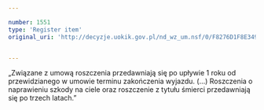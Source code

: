 ```yaml
---

number: 1551
type: 'Register item'
original_uri: 'http://decyzje.uokik.gov.pl/nd_wz_um.nsf/0/F8276D1F8E349C1BC1257552004A01A6?OpenDocument'


---
```


„Związane z umową roszczenia przedawniają się po upływie 1 roku od przewidzianego w umowie terminu zakończenia wyjazdu. (...) Roszczenia o naprawieniu szkody na ciele oraz roszczenie z tytułu śmierci przedawniają się po trzech latach.”
